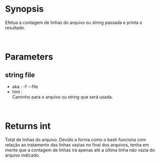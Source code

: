 # Synopsis

Efetua a contagem de linhas do arquivo ou string passada e printa o resultado.



&nbsp;

# Parameters

## string file

- aka       : -f --file
- hint      :  
  Caminho para o arquivo ou string que será usada.



&nbsp;

# Returns int

Total de linhas do arquivo.
Devido a forma como o bash funciona com relação ao tratamento das linhas vazias 
no final dos arquivos, tenha em mente que a contagem de linhas irá apenas até a 
última linha não vazia do arquivo indicado.